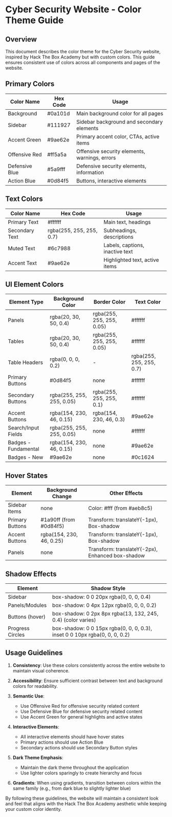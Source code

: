 # Cyber Security Website - Color Theme Guide

## Overview

This document describes the color theme for the Cyber Security website, inspired by Hack The Box Academy but with custom colors. This guide ensures consistent use of colors across all components and pages of the website.

## Primary Colors

| Color Name    | Hex Code  | Usage                                           |
|---------------|-----------|------------------------------------------------|
| Background    | #0a101d   | Main background color for all pages            |
| Sidebar       | #111927   | Sidebar background and secondary elements      |
| Accent Green  | #9ae62e   | Primary accent color, CTAs, active items       |
| Offensive Red | #ff5a5a   | Offensive security elements, warnings, errors  |
| Defensive Blue| #5a9fff   | Defensive security elements, information       |
| Action Blue   | #0d84f5   | Buttons, interactive elements                  |

## Text Colors

| Color Name    | Hex Code                    | Usage                           |
|---------------|-----------------------------|---------------------------------|
| Primary Text  | #ffffff                     | Main text, headings             |
| Secondary Text| rgba(255, 255, 255, 0.7)    | Subheadings, descriptions       |
| Muted Text    | #6c7988                     | Labels, captions, inactive text |
| Accent Text   | #9ae62e                     | Highlighted text, active items  |

## UI Element Colors

| Element Type          | Background Color              | Border Color                  | Text Color     |
|-----------------------|-------------------------------|------------------------------|----------------|
| Panels                | rgba(20, 30, 50, 0.4)         | rgba(255, 255, 255, 0.05)    | #ffffff        |
| Tables                | rgba(20, 30, 50, 0.4)         | rgba(255, 255, 255, 0.05)    | #ffffff        |
| Table Headers         | rgba(0, 0, 0, 0.2)            | -                            | rgba(255, 255, 255, 0.7) |
| Primary Buttons       | #0d84f5                       | none                         | #ffffff        |
| Secondary Buttons     | rgba(255, 255, 255, 0.05)     | rgba(255, 255, 255, 0.1)     | #ffffff        |
| Accent Buttons        | rgba(154, 230, 46, 0.15)      | rgba(154, 230, 46, 0.3)      | #9ae62e        |
| Search/Input Fields   | rgba(255, 255, 255, 0.05)     | none                         | #ffffff        |
| Badges - Fundamental  | rgba(154, 230, 46, 0.15)      | none                         | #9ae62e        |
| Badges - New          | #9ae62e                       | none                         | #0c1624        |

## Hover States

| Element          | Background Change                | Other Effects                                            |
|------------------|----------------------------------|---------------------------------------------------------|
| Sidebar Items    | none                             | Color: #fff (from #aeb8c5)                              |
| Primary Buttons  | #1a90ff (from #0d84f5)           | Transform: translateY(-1px), Box-shadow                 |
| Accent Buttons   | rgba(154, 230, 46, 0.25)         | Transform: translateY(-1px), Box-shadow                 |
| Panels           | none                             | Transform: translateY(-2px), Enhanced box-shadow        |

## Shadow Effects

| Element          | Shadow Style                                                       |
|------------------|-------------------------------------------------------------------|
| Sidebar          | box-shadow: 0 0 20px rgba(0, 0, 0, 0.4)                           |
| Panels/Modules   | box-shadow: 0 4px 12px rgba(0, 0, 0, 0.2)                         |
| Buttons (hover)  | box-shadow: 0 2px 8px rgba(13, 132, 245, 0.4) (color varies)      |
| Progress Circles | box-shadow: 0 0 15px rgba(0, 0, 0, 0.3), inset 0 0 10px rgba(0, 0, 0, 0.2) |

## Usage Guidelines

1. **Consistency**: Use these colors consistently across the entire website to maintain visual coherence.

2. **Accessibility**: Ensure sufficient contrast between text and background colors for readability.

3. **Semantic Use**: 
   - Use Offensive Red for offensive security related content
   - Use Defensive Blue for defensive security related content
   - Use Accent Green for general highlights and active states

4. **Interactive Elements**:
   - All interactive elements should have hover states
   - Primary actions should use Action Blue
   - Secondary actions should use Secondary Button styles

5. **Dark Theme Emphasis**:
   - Maintain the dark theme throughout the application
   - Use lighter colors sparingly to create hierarchy and focus

6. **Gradients**: When using gradients, transition between colors within the same family (e.g., from dark blue to slightly lighter blue)

By following these guidelines, the website will maintain a consistent look and feel that aligns with the Hack The Box Academy aesthetic while keeping your custom color identity.